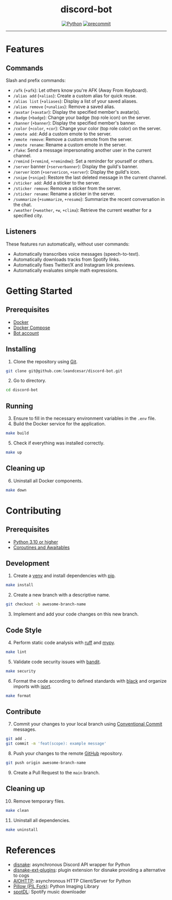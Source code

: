 <div align="center">
  <h1 align="center">discord-bot</h1>
  <p align="center">
    <a href="https://docs.python.org/3/"><img src="https://img.shields.io/badge/python 3-3776AB.svg?style=&logo=python&logoColor=white" alt="Python" href=""/></a>
    <a href="https://pre-commit.com/"><img src="https://img.shields.io/badge/pre--commit-FAB040.svg?style=&logo=pre-commit&logoColor=black" alt="precommit" /></a>
  </p>
</div>

______________________________________________________________________

# Features

## Commands

Slash and prefix commands:
- `/afk` (`+afk`): Let others know you're AFK (Away From Keyboard).
- `/alias add` (`+alias`): Create a custom alias for quick reuse.
- `/alias list` (`+aliases`): Display a list of your saved aliases.
- `/alias remove` (`+unalias`): Remove a saved alias.
- `/avatar` (`+avatar`): Display the specified member's avatar(s).
- `/badge` (`+badge`): Change your badge (top role icon) on the server.
- `/banner` (`+banner`): Display the specified member's banner.
- `/color` (`+color`, `+cor`): Change your color (top role color) on the server.
- `/emote add`: Add a custom emote to the server.
- `/emote remove`: Remove a custom emote from the server.
- `/emote rename`: Rename a custom emote in the server.
- `/fake`: Send a message impersonating another user in the current channel.
- `/remind` (`+remind`, `+remindme`): Set a reminder for yourself or others.
- `/server` banner (`+serverbanner`): Display the guild's banner.
- `/server` icon (`+servericon`, `+server`): Display the guild's icon.
- `/snipe` (`+snipe`): Restore the last deleted message in the current channel.
- `/sticker add`: Add a sticker to the server.
- `/sticker remove`: Remove a sticker from the server.
- `/sticker rename`: Rename a sticker in the server.
- `/summarize` (`+summarize`, `+resumo`): Summarize the recent conversation in the chat.
- `/weather` (`+weather`, `+w`, `+clima`): Retrieve the current weather for a specified city.

## Listeners

These features run automatically, without user commands:
- Automatically transcribes voice messages (speech-to-text).
- Automatically downloads tracks from Spotify links.
- Automatically fixes Twitter/X and Instagram link previews.
- Automatically evaluates simple math expressions.

# Getting Started

## Prerequisites

- [Docker](https://docs.docker.com/get-docker/)
- [Docker Compose](https://docs.docker.com/compose/)
- [Bot account](https://docs.disnake.dev/en/stable/discord.html)

## Installing

1. Clone the repository using [Git](https://git-scm.com/).

```sh
git clone git@github.com:leandcesar/discord-bot.git
```

2. Go to directory.

```sh
cd discord-bot
```

## Running

3. Ensure to fill in the necessary environment variables in the `.env` file.
1. Build the Docker service for the application.

```sh
make build
```

5. Check if everything was installed correctly.

```sh
make up
```

## Cleaning up

6. Uninstall all Docker components.

```sh
make down
```

# Contributing

## Prerequisites

- [Python 3.10 or higher](https://www.python.org/downloads/)
- [Coroutines and Awaitables](https://docs.python.org/3/library/asyncio-task.html)

## Development

1. Create a [venv](https://docs.python.org/3/library/venv.html) and install dependencies with [pip](https://pip.pypa.io/en/stable/).

```sh
make install
```

2. Create a new branch with a descriptive name.

```sh
git checkout -b awesome-branch-name
```

3. Implement and add your code changes on this new branch.

## Code Style

4. Perform static code analysis with [ruff](https://beta.ruff.rs/docs/) and [mypy](https://mypy-lang.org/).

```sh
make lint
```

5. Validate code security issues with [bandit](https://bandit.readthedocs.io/en/latest/).

```sh
make security
```

6. Format the code according to defined standards with [black](https://black.readthedocs.io/en/stable/) and organize imports with [isort](https://pycqa.github.io/isort/).

```sh
make format
```

## Contribute

7. Commit your changes to your local branch using [Conventional Commit](https://www.conventionalcommits.org/en/) messages.

```sh
git add .
git commit -m 'feat(scope): example message'
```

8. Push your changes to the remote [GitHub](https://github.com/) repository.

```sh
git push origin awesome-branch-name
```

9. Create a Pull Request to the `main` branch.

## Cleaning up

10. Remove temporary files.

```sh
make clean
```

11. Uninstall all dependencies.

```sh
make uninstall
```

# References

- [disnake](https://docs.disnake.dev/en/stable/): asynchronous Discord API wrapper for Python
- [disnake-ext-plugins](https://github.com/DisnakeCommunity/disnake-ext-plugins): plugin extension for disnake providing a alternative to cogs
- [AIOHTTP](https://docs.aiohttp.org/en/stable/): asynchronous HTTP Client/Server for Python
- [Pillow (PIL Fork)](https://pillow.readthedocs.io/en/stable/): Python Imaging Library
- [spotDL](https://spotdl.io/docs/): Spotify music downloader
